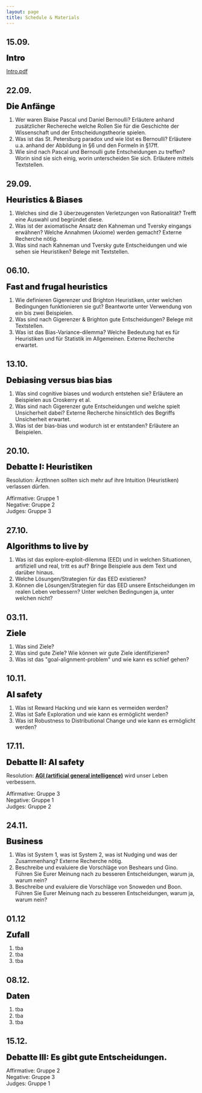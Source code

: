 ```yaml
---
layout: page
title: Schedule & Materials
---
```


<link rel="stylesheet" href="https://cdnjs.cloudflare.com/ajax/libs/font-awesome/4.7.0/css/font-awesome.min.css">

<style>
e {
  font-size: 1.5em;
  font-weight: 900;
}
</style>

## 15.09.

<e>Intro</e>

<a href="https://dwulff.github.io/Rationality_2020Autumn/assets/key/Intro.pdf">Intro.pdf</a>

## 22.09.

<e>Die Anfänge</e>

1. Wer waren Blaise Pascal und Daniel Bernoulli? Erläutere anhand zusätzlicher Rechereche welche Rollen Sie für die Geschichte der Wissenschaft und der Entscheidungstheorie spielen.
2. Was ist das St. Petersburg paradox und wie löst es Bernoulli? Erläutere u.a. anhand der Abbildung in §6 und den Formeln in §17ff.
3. Wie sind nach Pascal und Bernoulli gute Entscheidungen zu treffen? Worin sind sie sich einig, worin unterscheiden Sie sich. Erläutere mittels Textstellen.  

## 29.09.

<e>Heuristics & Biases</e>

1. Welches sind die 3 überzeugensten Verletzungen von Rationalität? Trefft eine Auswahl und begründet diese. <a href="https://dwulff.github.io/Rationality_2020Autumn/assets/pres/kt/Gruppe1.pdf"><i class="fas fa-file"></i></a>
2. Was ist der axiomatische Ansatz den Kahneman und Tversky eingangs erwähnen? Welche Annahmen (Axiome) werden gemacht? Externe Recherche nötig. <a href="https://dwulff.github.io/Rationality_2020Autumn/assets/pres/kt/Gruppe2.pdf"><i class="fas fa-file"></i></a>
3. Was sind nach Kahneman und Tversky gute Entscheidungen und wie sehen sie Heuristiken? Belege mit Textstellen. <a href="https://dwulff.github.io/Rationality_2020Autumn/assets/pres/kt/Gruppe3.pdf"><i class="fas fa-file"></i></a>

## 06.10.

<e>Fast and frugal heuristics</e>


1. Wie definieren Gigerenzer und Brighton Heuristiken, unter welchen Bedingungen funktionieren sie gut? Beantworte unter Verwendung von ein bis zwei Beispielen.
2. Was sind nach Gigerenzer & Brighton gute Entscheidungen? Belege mit Textstellen.  
3. Was ist das Bias-Variance-dilemma? Welche Bedeutung hat es für Heuristiken und für Statistik im Allgemeinen. Externe Recherche erwartet.

## 13.10.

<e>Debiasing versus bias bias</e>

1. Was sind cognitive biases und wodurch entstehen sie? Erläutere an Beispielen aus Croskerry et al.
2. Was sind nach Gigerenzer gute Entscheidungen und welche spielt Unsicherheit dabei? Externe Recherche hinsichtlich des Begriffs Unsicherheit erwartet.
3. Was ist der bias-bias und wodurch ist er entstanden? Erläutere an Beispielen.

## 20.10.

<e>Debatte I: Heuristiken</e>

Resolution: ÄrztInnen sollten sich mehr auf ihre Intuition (Heuristiken) verlassen dürfen.<br>

Affirmative: Gruppe 1<br>
Negative: Gruppe 2<br>
Judges: Gruppe 3

## 27.10.

<e>Algorithms to live by</e>

1. Was ist das explore-exploit-dilemma (EED) und in welchen Situationen, artifiziell und real, tritt es auf? Bringe Beispiele aus dem Text und darüber hinaus.  
2. Welche Lösungen/Strategien für das EED existieren?
3. Können die Lösungen/Strategien für das EED unsere Entscheidungen im realen Leben verbessern? Unter welchen Bedingungen ja, unter welchen nicht?

## 03.11.

<e>Ziele</e>

1. Was sind Ziele?
2. Was sind gute Ziele? Wie können wir gute Ziele identifizieren?
3. Was ist das "goal-alignment-problem" und wie kann es schief gehen?

## 10.11.

<e>AI safety</e>

1. Was ist Reward Hacking und wie kann es vermeiden werden?
2. Was ist Safe Exploration und wie kann es ermöglicht werden?
3. Was ist Robustness to Distributional Change und wie kann es ermöglicht werden?

## 17.11.

<e>Debatte II: AI safety</e>

Resolution: <a href="https://content.sciendo.com/configurable/contentpage/journals$002fjagi$002f5$002f1$002farticle-p1.xml"><b>AGI (artificial general intelligence)</b></a> wird unser Leben verbessern.<br>

Affirmative: Gruppe 3<br>
Negative: Gruppe 1<br>
Judges: Gruppe 2

## 24.11.

<e>Business</e>

1. Was ist System 1, was ist System 2, was ist Nudging und was der Zusammenhang? Externe Recherche nötig.
2. Beschreibe und evaluiere die Vorschläge von Beshears und Gino. Führen Sie Eurer Meinung nach zu besseren Entscheidungen, warum ja, warum nein?
3. Beschreibe und evaluiere die Vorschläge von Snoweden und Boon. Führen Sie Eurer Meinung nach zu besseren Entscheidungen, warum ja, warum nein?

## 01.12

<e>Zufall</e>

1. tba
2. tba
3. tba

## 08.12.

<e>Daten</e>

1. tba
2. tba
3. tba

## 15.12.

<e>Debatte III: Es gibt gute Entscheidungen.</e>

Affirmative: Gruppe 2<br>
Negative: Gruppe 3<br>
Judges: Gruppe 1
